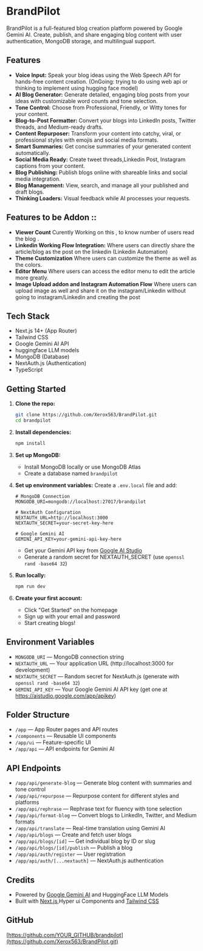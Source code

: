 # BrandPilot

BrandPilot is a full-featured blog creation platform powered by Google Gemini AI. Create, publish, and share engaging blog content with user authentication, MongoDB storage, and multilingual support.

## Features

- **Voice Input:** Speak your blog ideas using the Web Speech API for hands-free content creation. (OnGoing: trying to do using web api or thinking to implement using hugging face model)
- **AI Blog Generator:** Generate detailed, engaging blog posts from your ideas with customizable word counts and tone selection.
- **Tone Control:** Choose from Professional, Friendly, or Witty tones for your content.
- **Blog-to-Post Formatter:** Convert your blogs into LinkedIn posts, Twitter threads, and Medium-ready drafts.
- **Content Repurposer:** Transform your content into catchy, viral, or professional styles with emojis and social media formats.
- **Smart Summaries:** Get concise summaries of your generated content automatically.
- **Social Media Ready:** Create tweet threads,Linkedin Post, Instagram captions from your content.
- **Blog Publishing:** Publish blogs online with shareable links and social media integration.
- **Blog Management:** View, search, and manage all your published and draft blogs.
- **Thinking Loaders:** Visual feedback while AI processes your requests.

## Features to be Addon ::
- **Viewer Count** Curently Working on this , to know number of users read the blog .
- **Linkedin Working Flow Integration:** Where users can directly share the article/blog as the post on the linkedin (Linkedin Automation)
- **Theme Customization** Where users can customize the theme as well as the colors.
- **Editor Menu** Where users can access the editor menu to edit the article more greatly.
- **Image Upload addon and Instagram Automation Flow** Where users can upload image as well and share it on the instagram/Linkedin without going to instagram/Linkedin and creating the post

## Tech Stack

- Next.js 14+ (App Router)
- Tailwind CSS
- Google Gemini AI API
- huggingface LLM models
- MongoDB (Database)
- NextAuth.js (Authentication)
- TypeScript

## Getting Started

1. **Clone the repo:**

   ```bash
   git clone https://github.com/Xerox563/BrandPilot.git
   cd brandpilot
   ```

2. **Install dependencies:**

   ```bash
   npm install
   ```

3. **Set up MongoDB:**

   - Install MongoDB locally or use MongoDB Atlas
   - Create a database named `brandpilot`

4. **Set up environment variables:**
   Create a `.env.local` file and add:

   ```
   # MongoDB Connection
   MONGODB_URI=mongodb://localhost:27017/brandpilot

   # NextAuth Configuration
   NEXTAUTH_URL=http://localhost:3000
   NEXTAUTH_SECRET=your-secret-key-here

   # Google Gemini AI
   GEMINI_API_KEY=your-gemini-api-key-here
   ```

   - Get your Gemini API key from [Google AI Studio](https://aistudio.google.com/app/apikey)
   - Generate a random secret for NEXTAUTH_SECRET (use `openssl rand -base64 32`)

5. **Run locally:**

   ```bash
   npm run dev
   ```

6. **Create your first account:**
   - Click "Get Started" on the homepage
   - Sign up with your email and password
   - Start creating blogs!

## Environment Variables

- `MONGODB_URI` — MongoDB connection string
- `NEXTAUTH_URL` — Your application URL (http://localhost:3000 for development)
- `NEXTAUTH_SECRET` — Random secret for NextAuth.js (generate with `openssl rand -base64 32`)
- `GEMINI_API_KEY` — Your Google Gemini AI API key (get one at https://aistudio.google.com/app/apikey)

## Folder Structure

- `/app` — App Router pages and API routes
- `/components` — Reusable UI components
- `/app/ui` — Feature-specific UI
- `/app/api` — API endpoints for Gemini AI

## API Endpoints

- `/app/api/generate-blog` — Generate blog content with summaries and tone control
- `/app/api/repurpose` — Repurpose content for different styles and platforms
- `/app/api/rephrase` — Rephrase text for fluency with tone selection
- `/app/api/format-blog` — Convert blogs to LinkedIn, Twitter, and Medium formats
- `/app/api/translate` — Real-time translation using Gemini AI
- `/app/api/blogs` — Create and fetch user blogs
- `/app/api/blogs/[id]` — Get individual blog by ID or slug
- `/app/api/blogs/[id]/publish` — Publish a blog
- `/app/api/auth/register` — User registration
- `/app/api/auth/[...nextauth]` — NextAuth.js authentication

## Credits

- Powered by [Google Gemini AI](https://ai.google.dev/) and HuggingFace LLM Models
- Built with [Next.js](https://nextjs.org/),Hyper ui Components and [Tailwind CSS](https://tailwindcss.com/)

## GitHub

[https://github.com/YOUR_GITHUB/brandpilot](https://github.com/Xerox563/BrandPilot.git)
